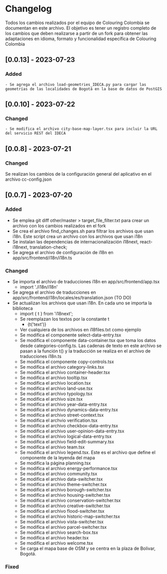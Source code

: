 # Changelog

Todos los cambios realizados por el equipo de Colouring Colombia se documentan en este archivo. El objetivo es tener un registro completo de los cambios que deben realizarse a partir de un fork para obtener las adaptaciones en idioma, formato y funcionalidad específica de Colouring Colombia

## [0.0.13] - 2023-07-23

### Added

    - Se agrega el archivo load-geometries_IDECA.py para cargar las geometrías de las localidades de Bogotá en la base de datos de PostGIS

## [0.0.10] - 2023-07-22

### Changed

    - Se modifica el archivo city-base-map-layer.tsx para incluir la URL del servicio REST del IDECA

## [0.0.8] - 2023-07-21
### Changed
Se realizan los cambios de la configuración general del aplicativo en el archivo cc-config.json


## [0.0.7] - 2023-07-20
### Added
- Se emplea git diff other/master > target_file_filter.txt para crear un archivo con los cambios realizados en el fork
- Se crea el archivo find_changes.sh para filtrar los archivos que usan i18n. Este script crea un archivo con los archivos que usan i18n
- Se instalan las dependencias de internacionalización i18next, react-i18next, translation-check;
- Se agrega el archivo de configuración de i18n en app/src/frontend/i18n/i18n.ts

### Changed
- Se importa el archivo de traducciones i18n en app/src/frontend/app.tsx
    - import './i18n/i18n'
- Se agrega el archivo de traducciones en app/src/frontend/i18n/locales/es/translation.json (TO DO)
- Se actualizan los archivos que usan i18n. En cada uno se importa la biblioteca 
    - import { t } from 'i18next';
    - Se reemplazan los textos por la constante t
        - {t('text')}
    - Ver cualquiera de los archivos en i18files.txt como ejemplo
    - Se modifica el componente select-data-entry.tsx
    - Se modifica el componente data-container.tsx que toma los datos desde categories-config.ts. Las cadenas de texto en este archivo se pasan a la función t() y la traducción se realiza en el archivo de traducciones i18n.ts
    - Se modifica el componente copy-controls.tsx
    - Se modifica el archivo category-links.tsx
    - Se modifica el archivo container-header.tsx
    - Se modifica el archivo tooltip.tsx
    - Se modifica el archivo location.tsx
    - Se modifica el archivo land-use.tsx
    - Se modifica el archivo typology.tsx
    - Se modifica el archivo size.tsx
    - Se modifica el archivo year-data-entry.tsx
    - Se modifica el archivo dynamics-data-entry.tsx
    - Se modifica el archivo street-context.tsx
    - Se modifica el archvio verification.tsx
    - Se modifica el archivo checkbox-data-entry.tsx
    - Se modifica el archivo user-opinion-data-entry.tsx
    - Se modifica el archivo logical-data-entry.tsx
    - Se modifica el archivo field-edit-summary.tsx
    - Se modifica el archivo team.tsx
    - Se modifica el archivo legend.tsx. Este es el archivo que define el componente de la leyenda del mapa
    - Se modifica la página planning.tsx
    - Se modifica el archivo energy-performance.tsx
    - Se modifica el archivo community.tsx
    - Se modifica el archivo data-switcher.tsx
    - Se modifica el archivo theme-switcher.tsx
    - Se modifica el archivo borough-switcher.tsx
    - Se modifica el archivo housing-switcher.tsx
    - Se modifica el archivo conservation-switcher.tsx
    - Se modifica el archivo creative-switcher.tsx
    - Se modifica el archivo flood-switcher.tsx
    - Se modifica el archivo historic-map-switcher.tsx
    - Se modifica el archivo vista-switcher.tsx
    - Se modifica el archivo parcel-switcher.tsx
    - Se modifica el archivo search-box.tsx
    - Se modifica el archivo header.tsx
    - Se modifica el archivo welcome.tsx
    - Se carga el mapa base de OSM y se centra en la plaza de Bolivar, Bogotá.



### Fixed


